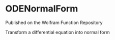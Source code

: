 # ODENormalForm
Published on the Wolfram Function Repository

Transform a differential equation into normal form

